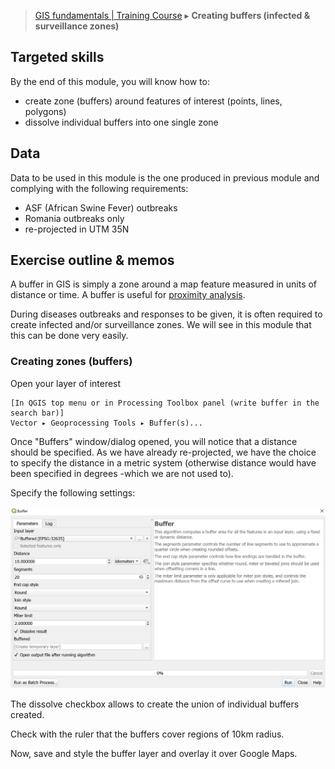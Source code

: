 > [GIS fundamentals | Training Course](agenda.md) ▸ **Creating buffers (infected & surveillance zones)**

## Targeted skills
By the end of this module, you will know how to:
* create zone (buffers) around features of interest (points, lines, polygons)
* dissolve individual buffers into one single zone

## Data
Data to be used in this module is the one produced in previous module and complying with the following requirements:
* ASF (African Swine Fever) outbreaks
* Romania outbreaks only
* re-projected in UTM 35N

## Exercise outline & memos

A buffer in GIS is simply a zone around a map feature measured in units of distance or time. A buffer is useful for [proximity analysis](https://en.wikipedia.org/wiki/Proximity_analysis).

During diseases outbreaks and responses to be given, it is often required to create infected and/or surveillance zones. We will see in this module that this can be done very easily.

### Creating zones (buffers)

Open your layer of interest 

```
[In QGIS top menu or in Processing Toolbox panel (write buffer in the search bar)] 
Vector ▸ Geoprocessing Tools ▸ Buffer(s)...
```

Once "Buffers" window/dialog opened, you will notice that a distance should be specified. As we have already re-projected, we have the choice to specify the distance in a metric system (otherwise distance would have been specified in degrees -which we are not used to).

Specify the following settings:

<img src="img/buffers.PNG" alt="drawing" width="800"/>

The dissolve checkbox allows to create the union of individual buffers created.

Check with the ruler that the buffers cover regions of 10km radius.

Now, save and style the buffer layer and overlay it over Google Maps.


